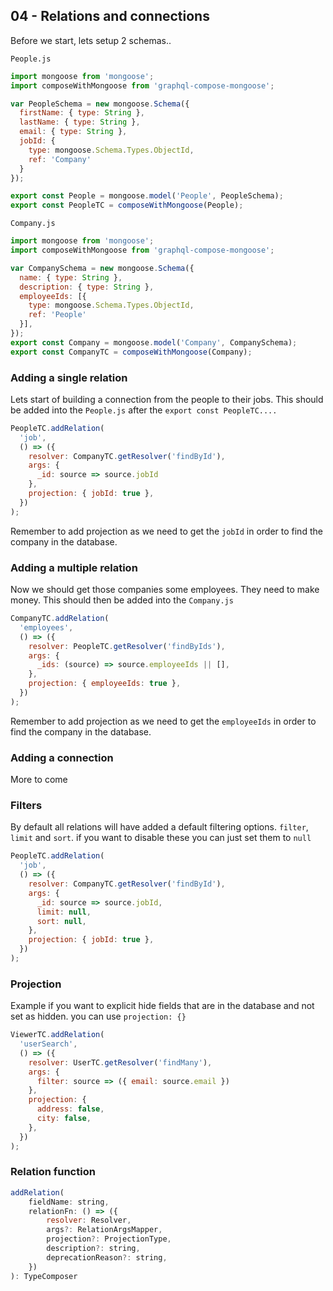 ## 04 - Relations and connections
Before we start, lets setup 2 schemas..

`People.js`
```js
import mongoose from 'mongoose';
import composeWithMongoose from 'graphql-compose-mongoose';

var PeopleSchema = new mongoose.Schema({
  firstName: { type: String },
  lastName: { type: String },
  email: { type: String },
  jobId: {
    type: mongoose.Schema.Types.ObjectId,
    ref: 'Company'
  }
});

export const People = mongoose.model('People', PeopleSchema);
export const PeopleTC = composeWithMongoose(People);
```

`Company.js`
```js
import mongoose from 'mongoose';
import composeWithMongoose from 'graphql-compose-mongoose';

var CompanySchema = new mongoose.Schema({
  name: { type: String },
  description: { type: String },
  employeeIds: [{
    type: mongoose.Schema.Types.ObjectId,
    ref: 'People'
  }],
});
export const Company = mongoose.model('Company', CompanySchema);
export const CompanyTC = composeWithMongoose(Company);
```

### Adding a single relation
Lets start of building a connection from the people to their jobs.
This should be added into the `People.js` after the `export const PeopleTC....`
```js
PeopleTC.addRelation(
  'job',
  () => ({
    resolver: CompanyTC.getResolver('findById'),
    args: {
      _id: source => source.jobId
    },
    projection: { jobId: true },
  })
);
```
Remember to add projection as we need to get the `jobId` in order to find the company in the database.


### Adding a multiple relation
Now we should get those companies some employees. They need to make money.
This should then be added into the `Company.js`
```js
CompanyTC.addRelation(
  'employees',
  () => ({
    resolver: PeopleTC.getResolver('findByIds'),
    args: {
      _ids: (source) => source.employeeIds || [],
    },
    projection: { employeeIds: true },
  })
);
```
Remember to add projection as we need to get the `employeeIds` in order to find the company in the database.


### Adding a connection
More to come


### Filters
By default all relations will have added a default filtering options. `filter`, `limit` and `sort`. if you want to disable these you can just set them to `null`
```js
PeopleTC.addRelation(
  'job',
  () => ({
    resolver: CompanyTC.getResolver('findById'),
    args: {
      _id: source => source.jobId,
      limit: null,
      sort: null,
    },
    projection: { jobId: true },
  })
);
```



### Projection
Example if you want to explicit hide fields that are in the database and not set as hidden. you can use `projection: {}`
```js
ViewerTC.addRelation(
  'userSearch',
  () => ({
    resolver: UserTC.getResolver('findMany'),
    args: {
      filter: source => ({ email: source.email })
    },
    projection: {
      address: false,
      city: false,
    },
  })
);
```


### Relation function
```js
addRelation(
    fieldName: string,
    relationFn: () => ({
        resolver: Resolver,
        args?: RelationArgsMapper,
        projection?: ProjectionType,
        description?: string,
        deprecationReason?: string,
    })
): TypeComposer
```
